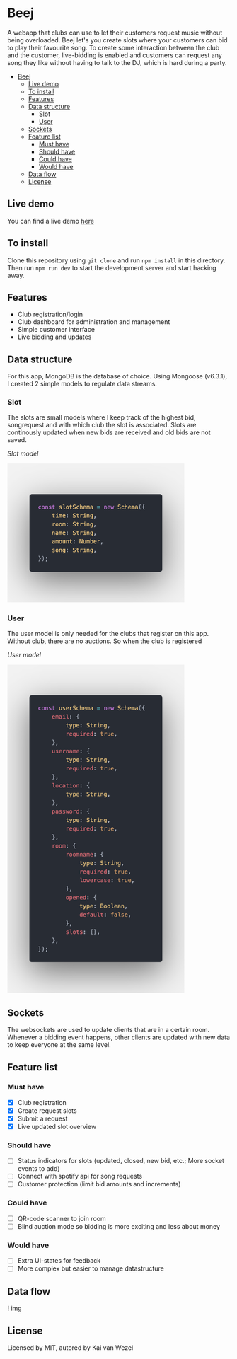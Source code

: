 # Beej

A webapp that clubs can use to let their customers request music without being overloaded. Beej let's you create slots where your customers can bid to play their favourite song. To create some interaction between the club and the customer, live-bidding is enabled and customers can request any song they like without having to talk to the DJ, which is hard during a party.

- [Beej](#beej)
  - [Live demo](#live-demo)
  - [To install](#to-install)
  - [Features](#features)
  - [Data structure](#data-structure)
    - [Slot](#slot)
    - [User](#user)
  - [Sockets](#sockets)
  - [Feature list](#feature-list)
    - [Must have](#must-have)
    - [Should have](#should-have)
    - [Could have](#could-have)
    - [Would have](#would-have)
  - [Data flow](#data-flow)
  - [License](#license)

## Live demo

You can find a live demo [here](https://beej-rtw.herokuapp.com/)

## To install

Clone this repository using `git clone` and run `npm install` in this directory. Then run `npm run dev` to start the development server and start hacking away.

## Features

- Club registration/login
- Club dashboard for administration and management
- Simple customer interface
- Live bidding and updates

## Data structure

For this app, MongoDB is the database of choice. Using Mongoose (v6.3.1), I created 2 simple models to regulate data streams.

### Slot

The slots are small models where I keep track of the highest bid, songrequest and with which club the slot is associated. Slots are continously updated when new bids are received and old bids are not saved.

_Slot model_

<img src="./img/Slot.png" alt="Model in mongoose of slot" width="400px">

### User

The user model is only needed for the clubs that register on this app. Without club, there are no auctions. So when the club is registered

_User model_

<img src="./img/User.png" alt="Model in mongoose of user" width="400px">

## Sockets

The websockets are used to update clients that are in a certain room. Whenever a bidding event happens, other clients are updated with new data to keep everyone at the same level.

## Feature list

### Must have

- [x] Club registration
- [x] Create request slots
- [x] Submit a request
- [x] Live updated slot overview

### Should have

- [ ] Status indicators for slots (updated, closed, new bid, etc.; More socket events to add)
- [ ] Connect with spotify api for song requests
- [ ] Customer protection (limit bid amounts and increments)

### Could have

- [ ] QR-code scanner to join room
- [ ] Blind auction mode so bidding is more exciting and less about money

### Would have

- [ ] Extra UI-states for feedback
- [ ] More complex but easier to manage datastructure

## Data flow

! img

## License

Licensed by MIT, autored by Kai van Wezel
